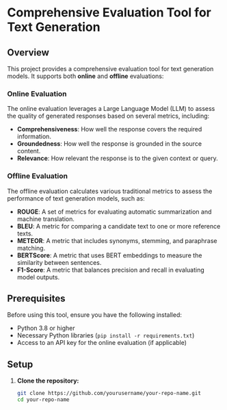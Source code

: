 # **Comprehensive Evaluation Tool for Text Generation**

## **Overview**

This project provides a comprehensive evaluation tool for text generation models. It supports both **online** and **offline** evaluations:

### **Online Evaluation**
The online evaluation leverages a Large Language Model (LLM) to assess the quality of generated responses based on several metrics, including:
- **Comprehensiveness**: How well the response covers the required information.
- **Groundedness**: How well the response is grounded in the source content.
- **Relevance**: How relevant the response is to the given context or query.

### **Offline Evaluation**
The offline evaluation calculates various traditional metrics to assess the performance of text generation models, such as:
- **ROUGE**: A set of metrics for evaluating automatic summarization and machine translation.
- **BLEU**: A metric for comparing a candidate text to one or more reference texts.
- **METEOR**: A metric that includes synonyms, stemming, and paraphrase matching.
- **BERTScore**: A metric that uses BERT embeddings to measure the similarity between sentences.
- **F1-Score**: A metric that balances precision and recall in evaluating model outputs.

## **Prerequisites**

Before using this tool, ensure you have the following installed:
- Python 3.8 or higher
- Necessary Python libraries (`pip install -r requirements.txt`)
- Access to an API key for the online evaluation (if applicable)

## **Setup**

1. **Clone the repository:**
   ```bash
   git clone https://github.com/yourusername/your-repo-name.git
   cd your-repo-name
